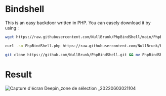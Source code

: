 # Bindshell 

This is an easy backdoor written in PHP. You can easely download it by using :

```bash
wget https://raw.githubusercontent.com/NullBrunk/PhpBindShell/main/PhpBindShell.php  
```
```bash
curl -so PhpBindShell.php https://raw.githubusercontent.com/NullBrunk/PhpBindShell/main/PhpBindShell.php 
```
```bash
git clone https://github.com/NullBrunk/PhpBindShell.git && mv PhpBindShell/PhpBindShell.php ./ && rm -rf PhpBindShell
```

# Result

![Capture d'écran Deepin_zone de sélection _20220603021104](https://user-images.githubusercontent.com/106782577/171760369-1ed27bce-928d-4354-912d-c2c8f4c1bebc.png)

